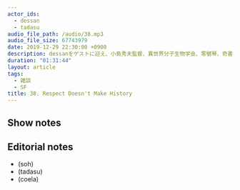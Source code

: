 ```yaml
---
actor_ids:
  - dessan
  - tadasu
audio_file_path: /audio/38.mp3
audio_file_size: 67743979
date: 2019-12-29 22:30:00 +0900
description: dessanをゲストに迎え、小島秀夫監督、異世界分子生物学会、零號琴、奇書、研究者の固有性と作家性について話しました。
duration: "01:31:44"
layout: article
tags: 
  - 雑談
  - SF
title: 38. Respect Doesn't Make History
---
```


## Show notes

## Editorial notes
- (soh)
- (tadasu)
- (coela)
